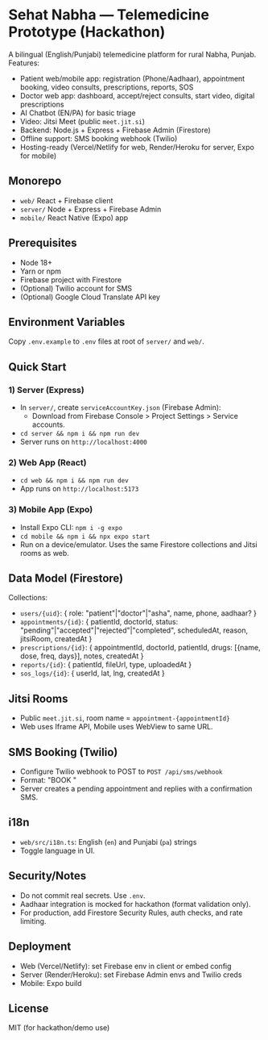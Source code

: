 # Sehat Nabha — Telemedicine Prototype (Hackathon)

A bilingual (English/Punjabi) telemedicine platform for rural Nabha, Punjab. Features:
- Patient web/mobile app: registration (Phone/Aadhaar), appointment booking, video consults, prescriptions, reports, SOS
- Doctor web app: dashboard, accept/reject consults, start video, digital prescriptions
- AI Chatbot (EN/PA) for basic triage
- Video: Jitsi Meet (public `meet.jit.si`)
- Backend: Node.js + Express + Firebase Admin (Firestore)
- Offline support: SMS booking webhook (Twilio)
- Hosting-ready (Vercel/Netlify for web, Render/Heroku for server, Expo for mobile)

## Monorepo
- `web/` React + Firebase client
- `server/` Node + Express + Firebase Admin
- `mobile/` React Native (Expo) app

## Prerequisites
- Node 18+
- Yarn or npm
- Firebase project with Firestore
- (Optional) Twilio account for SMS
- (Optional) Google Cloud Translate API key

## Environment Variables
Copy `.env.example` to `.env` files at root of `server/` and `web/`.

## Quick Start

### 1) Server (Express)
- In `server/`, create `serviceAccountKey.json` (Firebase Admin):
  - Download from Firebase Console > Project Settings > Service accounts.
- `cd server && npm i && npm run dev`
- Server runs on `http://localhost:4000`

### 2) Web App (React)
- `cd web && npm i && npm run dev`
- App runs on `http://localhost:5173`

### 3) Mobile App (Expo)
- Install Expo CLI: `npm i -g expo`
- `cd mobile && npm i && npx expo start`
- Run on a device/emulator. Uses the same Firestore collections and Jitsi rooms as web.

## Data Model (Firestore)
Collections:
- `users/{uid}`: { role: "patient"|"doctor"|"asha", name, phone, aadhaar? }
- `appointments/{id}`: { patientId, doctorId, status: "pending"|"accepted"|"rejected"|"completed", scheduledAt, reason, jitsiRoom, createdAt }
- `prescriptions/{id}`: { appointmentId, doctorId, patientId, drugs: [{name, dose, freq, days}], notes, createdAt }
- `reports/{id}`: { patientId, fileUrl, type, uploadedAt }
- `sos_logs/{id}`: { userId, lat, lng, createdAt }

## Jitsi Rooms
- Public `meet.jit.si`, room name = `appointment-{appointmentId}`
- Web uses Iframe API, Mobile uses WebView to same URL.

## SMS Booking (Twilio)
- Configure Twilio webhook to POST to `POST /api/sms/webhook`
- Format: "BOOK <DATE> <TIME> <REASON>"
- Server creates a pending appointment and replies with a confirmation SMS.

## i18n
- `web/src/i18n.ts`: English (`en`) and Punjabi (`pa`) strings
- Toggle language in UI.

## Security/Notes
- Do not commit real secrets. Use `.env`.
- Aadhaar integration is mocked for hackathon (format validation only).
- For production, add Firestore Security Rules, auth checks, and rate limiting.

## Deployment
- Web (Vercel/Netlify): set Firebase env in client or embed config
- Server (Render/Heroku): set Firebase Admin envs and Twilio creds
- Mobile: Expo build

## License
MIT (for hackathon/demo use)
